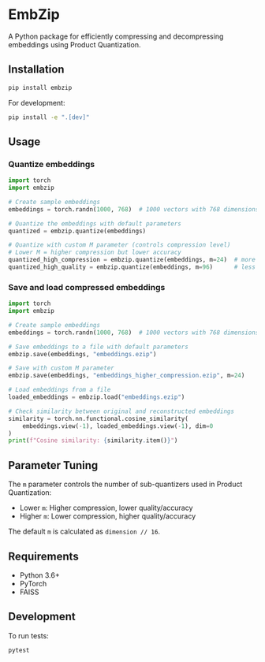 # EmbZip

A Python package for efficiently compressing and decompressing embeddings using Product Quantization.

## Installation

```bash
pip install embzip
```

For development:
```bash
pip install -e ".[dev]"
```

## Usage

### Quantize embeddings

```python
import torch
import embzip

# Create sample embeddings
embeddings = torch.randn(1000, 768)  # 1000 vectors with 768 dimensions

# Quantize the embeddings with default parameters
quantized = embzip.quantize(embeddings)

# Quantize with custom M parameter (controls compression level)
# Lower M = higher compression but lower accuracy
quantized_high_compression = embzip.quantize(embeddings, m=24)  # more compressed
quantized_high_quality = embzip.quantize(embeddings, m=96)      # less compressed
```

### Save and load compressed embeddings

```python
import torch
import embzip

# Create sample embeddings
embeddings = torch.randn(1000, 768)  # 1000 vectors with 768 dimensions

# Save embeddings to a file with default parameters
embzip.save(embeddings, "embeddings.ezip")

# Save with custom M parameter
embzip.save(embeddings, "embeddings_higher_compression.ezip", m=24)

# Load embeddings from a file
loaded_embeddings = embzip.load("embeddings.ezip")

# Check similarity between original and reconstructed embeddings
similarity = torch.nn.functional.cosine_similarity(
    embeddings.view(-1), loaded_embeddings.view(-1), dim=0
)
print(f"Cosine similarity: {similarity.item()}")
```

## Parameter Tuning

The `m` parameter controls the number of sub-quantizers used in Product Quantization:

- Lower `m`: Higher compression, lower quality/accuracy
- Higher `m`: Lower compression, higher quality/accuracy

The default `m` is calculated as `dimension // 16`.

## Requirements

- Python 3.6+
- PyTorch
- FAISS

## Development

To run tests:
```bash
pytest
``` 